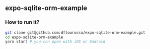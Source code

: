 ## expo-sqlite-orm-example

### How to run it?

```bash
git clone git@github.com:dflourusso/expo-sqlite-orm-example.git
cd expo-sqlite-orm-example
yarn start # you can open with iOS or Android
```
